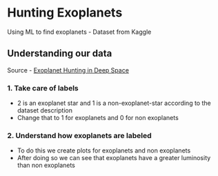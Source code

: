# Hunting Exoplanets
Using ML to find exoplanets - Dataset from Kaggle

## Understanding our data
Source - [Exoplanet Hunting in Deep Space](https://www.kaggle.com/keplersmachines/kepler-labelled-time-series-data)
### 1. Take care of labels
  - 2 is an exoplanet star and 1 is a non-exoplanet-star according to the dataset description
  - Change that to 1 for exoplanets and 0 for non exoplanets
### 2. Understand how exoplanets are labeled
  - To do this we create plots for exoplanets and non exoplanets
  - After doing so we can see that exoplanets have a greater luminosity than non exoplanets

